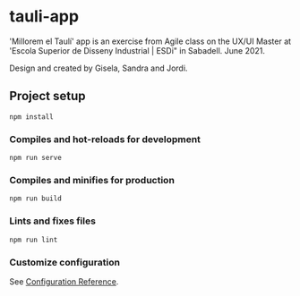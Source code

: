 # tauli-app

'Millorem el Taulí' app is an exercise from Agile class on the UX/UI Master at 'Escola Superior de Disseny Industrial | ESDi" in Sabadell. June 2021.

Design and created by Gisela, Sandra and Jordi.

## Project setup
```
npm install
```

### Compiles and hot-reloads for development
```
npm run serve
```

### Compiles and minifies for production
```
npm run build
```

### Lints and fixes files
```
npm run lint
```

### Customize configuration
See [Configuration Reference](https://cli.vuejs.org/config/).
